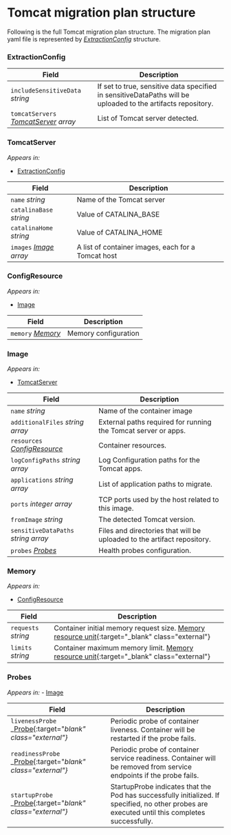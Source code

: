 # Tomcat migration plan structure

Following is the full Tomcat migration plan structure. 
The migration plan yaml file is represented by _[ExtractionConfig](#extractionconfig)_ structure.

### ExtractionConfig
| Field | Description |
| --- | --- |
| `includeSensitiveData` _string_ | If set to true, sensitive data specified in sensitiveDataPaths will be uploaded to the artifacts repository. |
| `tomcatServers` _[TomcatServer](#tomcatserver) array_  | List of Tomcat server detected.  |

### TomcatServer
_Appears in:_
- [ExtractionConfig](#extractionconfig)

| Field | Description |
| --- | --- |
| `name` _string_ | Name of the Tomcat server |
| `catalinaBase` _string_ | Value of CATALINA_BASE |
| `catalinaHome` _string_ | Value of CATALINA_HOME |
| `images` _[Image](#image) array_ | A list of container images, each for a Tomcat host |

### ConfigResource
_Appears in:_
- [Image](#image)

| Field | Description |
| --- | --- |
| `memory` _[Memory](#memory)_ | Memory configuration |

### Image
_Appears in:_
- [TomcatServer](#tomcatserver)

| Field | Description |
| --- | --- |
| `name` _string_ | Name of the container image |
| `additionalFiles` _string array_ |  External paths required for running the Tomcat server or apps. |
| `resources` _[ConfigResource](#configresource)_ | Container resources. |
| `logConfigPaths` _string array_ | Log Configuration paths for the Tomcat apps. |
| `applications` _string array_ | List of application paths to migrate. |
| `ports` _integer array_ |  TCP ports used by the host related to this image. |
| `fromImage` _string_ | The detected Tomcat version. |
| `sensitiveDataPaths` _string array_ | Files and directories that will be uploaded to the artifact repository. |
| `probes` _[Probes](#probes)_ | Health probes configuration. |

### Memory
_Appears in:_
- [ConfigResource](#configresource)

| Field | Description |
| --- | --- |
| `requests` _string_ | Container initial memory request size. [Memory resource unit](https://kubernetes.io/docs/concepts/configuration/manage-resources-containers/#meaning-of-memory){:target="_blank" class="external"} |
| `limits` _string_ |  Container maximum memory limit. [Memory resource unit](https://kubernetes.io/docs/concepts/configuration/manage-resources-containers/#meaning-of-memory){:target="_blank" class="external"} |


### Probes
_Appears in:_ - [Image](#image)

| Field | Description |
| --- | --- |
| `livenessProbe` _[Probe](https://kubernetes.io/docs/reference/generated/kubernetes-api/v1.22/#probe-v1-core){:target="_blank" class="external"}_ | Periodic probe of container liveness. Container will be restarted if the probe fails. |
| `readinessProbe` _[Probe](https://kubernetes.io/docs/reference/generated/kubernetes-api/v1.22/#probe-v1-core){:target="_blank" class="external"}_ | Periodic probe of container service readiness. Container will be removed from service endpoints if the probe fails.  |
| `startupProbe` _[Probe](https://kubernetes.io/docs/reference/generated/kubernetes-api/v1.22/#probe-v1-core){:target="_blank" class="external"}_ | StartupProbe indicates that the Pod has successfully initialized. If specified, no other probes are executed until this completes successfully. |

